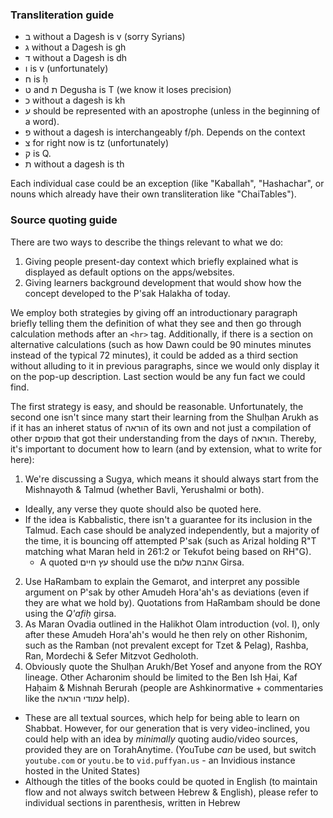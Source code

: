 ### Transliteration guide

- ב without a Dagesh is v (sorry Syrians)
- ג without a Dagesh is gh
- ד without a Dagesh is dh
- ו is v (unfortunately)
- ח is ḥ
- ט and ת Degusha is T (we know it loses precision)
- כ without a dagesh is kh
- ע should be represented with an apostrophe (unless in the beginning of a word).
- פ without a dagesh is interchangeably f/ph. Depends on the context
- צ for right now is tz (unfortunately)
- ק is Q.
- ת without a dagesh is th

Each individual case could be an exception (like "Kaballah", "Hashachar", or nouns which already have their own transliteration like "ChaiTables").

### Source quoting guide

There are two ways to describe the things relevant to what we do:
1. Giving people present-day context which briefly explained what is displayed as default options on the apps/websites.
2. Giving learners background development that would show how the concept developed to the P'sak Halakha of today.

We employ both strategies by giving off an introductionary paragraph briefly telling them the definition of what they see and then go through calculation methods after an `<hr>` tag. Additionally, if there is a section on alternative calculations (such as how Dawn could be 90 minutes minutes instead of the typical 72 minutes), it could be added as a third section without alluding to it in previous paragraphs, since we would only display it on the pop-up description. Last section would be any fun fact we could find.

The first strategy is easy, and should be reasonable. Unfortunately, the second one isn't since many start their learning from the Shulḥan Arukh as if it has an inheret status of הוראה of its own and not just a compilation of other פוסקים that got their understanding from the days of הוראה. Thereby, it's important to document how to learn (and by extension, what to write for here):
1. We're discussing a Sugya, which means it should always start from the Mishnayoth & Talmud (whether Bavli, Yerushalmi or both).
  - Ideally, any verse they quote should also be quoted here.
  - If the idea is Kabbalistic, there isn't a guarantee for its inclusion in the Talmud. Each case should be analyzed independently, but a majority of the time, it is bouncing off attempted P'sak (such as Arizal holding R"T matching what Maran held in 261:2 or Tekufot being based on RH"G).
    - A quoted עץ חיים should use the אהבת שלום Girsa.
2. Use HaRambam to explain the Gemarot, and interpret any possible argument on P'sak by other Amudeh Hora'ah's as deviations (even if they are what we hold by). Quotations from HaRambam should be done using the *Q'afiḥ* girsa.
3. As Maran Ovadia outlined in the Halikhot Olam introduction (vol. I), only after these Amudeh Hora'ah's would he then rely on other Rishonim, such as the Ramban (not prevalent except for Tzet & Pelag), Rashba, Ran, Mordechi & Sefer Mitzvot Gedholoth.
3. Obviously quote the Shulḥan Arukh/Bet Yosef and anyone from the ROY lineage. Other Acharonim should be limited to the Ben Ish Ḥai, Kaf Haḥaim & Mishnah Berurah (people are Ashkinormative + commentaries like the עמודי הוראה help).

- These are all textual sources, which help for being able to learn on Shabbat. However, for our generation that is very video-inclined, you could help with an idea by *minimally* quoting audio/video sources, provided they are on TorahAnytime. (YouTube _can_ be used, but switch `youtube.com` or `youtu.be` to `vid.puffyan.us` - an Invidious instance hosted in the United States)
- Although the titles of the books could be quoted in English (to maintain flow and not always switch between Hebrew & English), please refer to individual sections in parenthesis, written in Hebrew
